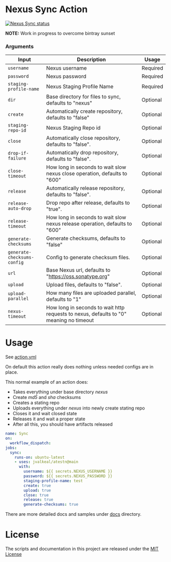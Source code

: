 # Nexus Sync Action

<p align="left">
  <a href="https://github.com/jvalkeal/nexus-sync"><img alt="Nexus Sync status" src="https://github.com/jvalkeal/nexus-sync/workflows/Test/badge.svg"></a>
</p>

**NOTE:** Work in progress to overcome bintray sunset

### Arguments

| Input                       | Description                                                                            | Usage    |
| --------------------------- | -------------------------------------------------------------------------------------- | -------- |
| `username`                  | Nexus username                                                                         | Required |
| `password`                  | Nexus password                                                                         | Required |
| `staging-profile-name`      | Nexus Staging Profile Name                                                             | Required |
| `dir`                       | Base directory for files to sync, defaults to "nexus"                                  | Optional |
| `create`                    | Automatically create repository, defaults to "false"                                   | Optional |
| `staging-repo-id`           | Nexus Staging Repo id                                                                  | Optional |
| `close`                     | Automatically close repository, defaults to "false".                                   | Optional |
| `drop-if-failure`           | Automatically drop repository, defaults to "false".                                    | Optional |
| `close-timeout`             | How long in seconds to wait slow nexus close operation, defaults to "600"              | Optional |
| `release`                   | Automatically release repository, defaults to "false".                                 | Optional |
| `release-auto-drop`         | Drop repo after release, defaults to "true".                                           | Optional |
| `release-timeout`           | How long in seconds to wait slow nexus release operation, defaults to "600"            | Optional |
| `generate-checksums`        | Generate checksums, defaults to "false"                                                | Optional |
| `generate-checksums-config` | Config to generate checksum files.                                                     | Optional |
| `url`                       | Base Nexus url, defaults to "https://oss.sonatype.org"                                 | Optional |
| `upload`                    | Upload files, defaults to "false".                                                     | Optional |
| `upload-parallel`           | How many files are uploaded parallel, defaults to "1"                                  | Optional |
| `nexus-timeout`             | How long in seconds to wait http requests to nexus, defaults to "0" meaning no timeout | Optional |

# Usage

See [action.yml](action.yml)

On default this action really does nothing unless needed configs are in place.

This normal example of an action does:

- Takes everything under base directory _nexus_
- Create _md5_ and _sha_ checksums
- Creates a stating repo
- Uploads everything under _nexus_ into newly create stating repo
- Closes it and wait closed state
- Releases it and wait a proper state
- After all this, you should have artifacts released

```yaml
name: Sync
on:
  workflow_dispatch:
jobs:
  sync:
    runs-on: ubuntu-latest
    - uses: jvalkeal/atestn@main
      with:
        username: ${{ secrets.NEXUS_USERNAME }}
        password: ${{ secrets.NEXUS_PASSWORD }}
        staging-profile-name: test
        create: true
        upload: true
        close: true
        release: true
        generate-checksums: true
```

There are more detailed docs and samples under [docs](docs) directory.

# License

The scripts and documentation in this project are released under the
[MIT License](LICENSE)
